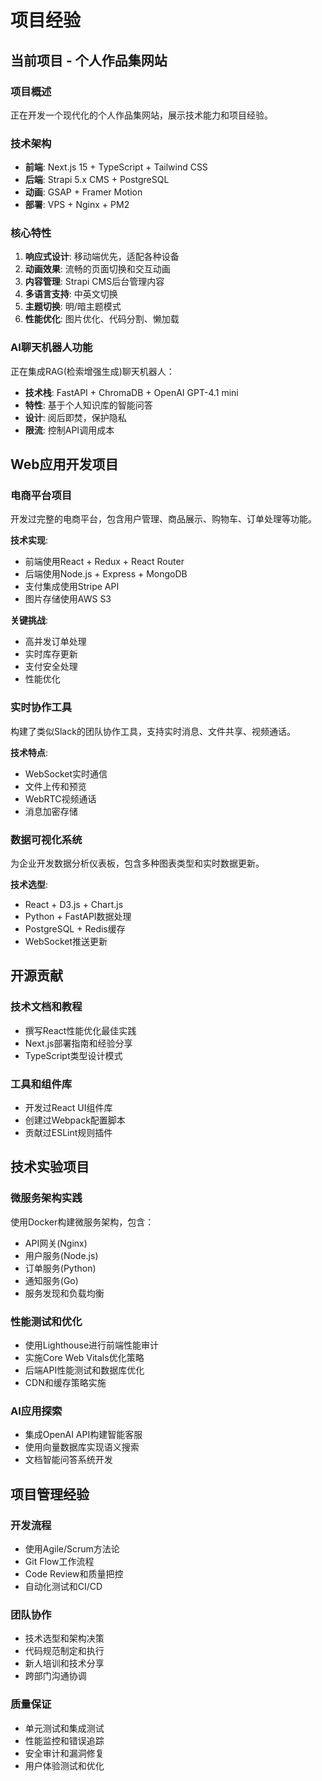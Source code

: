 # 项目经验

## 当前项目 - 个人作品集网站

### 项目概述
正在开发一个现代化的个人作品集网站，展示技术能力和项目经验。

### 技术架构
- **前端**: Next.js 15 + TypeScript + Tailwind CSS
- **后端**: Strapi 5.x CMS + PostgreSQL 
- **动画**: GSAP + Framer Motion
- **部署**: VPS + Nginx + PM2

### 核心特性
1. **响应式设计**: 移动端优先，适配各种设备
2. **动画效果**: 流畅的页面切换和交互动画
3. **内容管理**: Strapi CMS后台管理内容
4. **多语言支持**: 中英文切换
5. **主题切换**: 明/暗主题模式
6. **性能优化**: 图片优化、代码分割、懒加载

### AI聊天机器人功能
正在集成RAG(检索增强生成)聊天机器人：
- **技术栈**: FastAPI + ChromaDB + OpenAI GPT-4.1 mini
- **特性**: 基于个人知识库的智能问答
- **设计**: 阅后即焚，保护隐私
- **限流**: 控制API调用成本

## Web应用开发项目

### 电商平台项目
开发过完整的电商平台，包含用户管理、商品展示、购物车、订单处理等功能。

**技术实现**:
- 前端使用React + Redux + React Router
- 后端使用Node.js + Express + MongoDB
- 支付集成使用Stripe API
- 图片存储使用AWS S3

**关键挑战**:
- 高并发订单处理
- 实时库存更新
- 支付安全处理
- 性能优化

### 实时协作工具
构建了类似Slack的团队协作工具，支持实时消息、文件共享、视频通话。

**技术特点**:
- WebSocket实时通信
- 文件上传和预览
- WebRTC视频通话
- 消息加密存储

### 数据可视化系统
为企业开发数据分析仪表板，包含多种图表类型和实时数据更新。

**技术选型**:
- React + D3.js + Chart.js
- Python + FastAPI数据处理
- PostgreSQL + Redis缓存
- WebSocket推送更新

## 开源贡献

### 技术文档和教程
- 撰写React性能优化最佳实践
- Next.js部署指南和经验分享
- TypeScript类型设计模式

### 工具和组件库
- 开发过React UI组件库
- 创建过Webpack配置脚本
- 贡献过ESLint规则插件

## 技术实验项目

### 微服务架构实践
使用Docker构建微服务架构，包含：
- API网关(Nginx)
- 用户服务(Node.js)
- 订单服务(Python)
- 通知服务(Go)
- 服务发现和负载均衡

### 性能测试和优化
- 使用Lighthouse进行前端性能审计
- 实施Core Web Vitals优化策略
- 后端API性能测试和数据库优化
- CDN和缓存策略实施

### AI应用探索
- 集成OpenAI API构建智能客服
- 使用向量数据库实现语义搜索
- 文档智能问答系统开发

## 项目管理经验

### 开发流程
- 使用Agile/Scrum方法论
- Git Flow工作流程
- Code Review和质量把控
- 自动化测试和CI/CD

### 团队协作
- 技术选型和架构决策
- 代码规范制定和执行
- 新人培训和技术分享
- 跨部门沟通协调

### 质量保证
- 单元测试和集成测试
- 性能监控和错误追踪
- 安全审计和漏洞修复
- 用户体验测试和优化